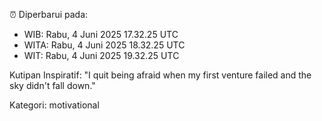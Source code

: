 ⏰ Diperbarui pada:
- WIB: Rabu, 4 Juni 2025 17.32.25 UTC
- WITA: Rabu, 4 Juni 2025 18.32.25 UTC
- WIT: Rabu, 4 Juni 2025 19.32.25 UTC

Kutipan Inspiratif:
"I quit being afraid when my first venture failed and the sky didn't fall down."


Kategori: motivational

